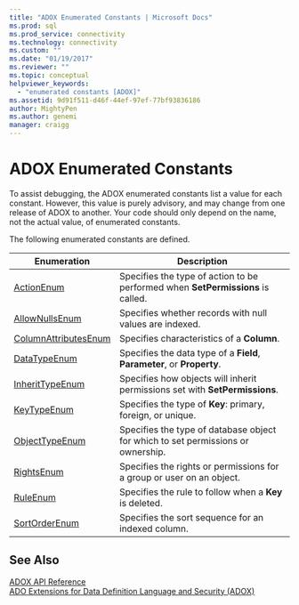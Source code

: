 ```yaml
---
title: "ADOX Enumerated Constants | Microsoft Docs"
ms.prod: sql
ms.prod_service: connectivity
ms.technology: connectivity
ms.custom: ""
ms.date: "01/19/2017"
ms.reviewer: ""
ms.topic: conceptual
helpviewer_keywords: 
  - "enumerated constants [ADOX]"
ms.assetid: 9d91f511-d46f-44ef-97ef-77bf93836186
author: MightyPen
ms.author: genemi
manager: craigg
---
```

# ADOX Enumerated Constants
To assist debugging, the ADOX enumerated constants list a value for each constant. However, this value is purely advisory, and may change from one release of ADOX to another. Your code should only depend on the name, not the actual value, of enumerated constants.  
  
 The following enumerated constants are defined.  
  
|Enumeration|Description|  
|-----------------|-----------------|  
|[ActionEnum](../../../ado/reference/adox-api/actionenum.md)|Specifies the type of action to be performed when **SetPermissions** is called.|  
|[AllowNullsEnum](../../../ado/reference/adox-api/allownullsenum.md)|Specifies whether records with null values are indexed.|  
|[ColumnAttributesEnum](../../../ado/reference/adox-api/columnattributesenum.md)|Specifies characteristics of a **Column**.|  
|[DataTypeEnum](../../../ado/reference/ado-api/datatypeenum.md)|Specifies the data type of a **Field**, **Parameter**, or **Property**.|  
|[InheritTypeEnum](../../../ado/reference/adox-api/inherittypeenum.md)|Specifies how objects will inherit permissions set with **SetPermissions**.|  
|[KeyTypeEnum](../../../ado/reference/adox-api/keytypeenum.md)|Specifies the type of **Key**: primary, foreign, or unique.|  
|[ObjectTypeEnum](../../../ado/reference/adox-api/objecttypeenum.md)|Specifies the type of database object for which to set permissions or ownership.|  
|[RightsEnum](../../../ado/reference/adox-api/rightsenum.md)|Specifies the rights or permissions for a group or user on an object.|  
|[RuleEnum](../../../ado/reference/adox-api/ruleenum.md)|Specifies the rule to follow when a **Key** is deleted.|  
|[SortOrderEnum](../../../ado/reference/adox-api/sortorderenum.md)|Specifies the sort sequence for an indexed column.|  
  
## See Also  
 [ADOX API Reference](../../../ado/reference/adox-api/adox-api-reference.md)   
 [ADO Extensions for Data Definition Language and Security (ADOX)](../../../ado/guide/extensions/ado-extensions-for-data-definition-language-and-security-adox.md)
